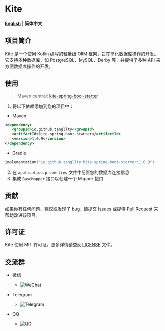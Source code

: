 # Kite

[**English**](./README.md) | **简体中文**

## 项目简介

Kite 是一个使用 Kotlin 编写的轻量级 ORM 框架，旨在简化数据库操作的开发。它支持多种数据库，如 PostgreSQL、MySQL、Derby 等，并提供了多种 API 来方便数据库操作的开发。

## 使用

 > Maven central: [kite-spring-boot-starter](https://central.sonatype.com/artifact/io.github.tangllty/kite-spring-boot-starter)

 1. 将以下依赖添加到您的项目中：

 * Maven

```xml
<dependency>
   <groupId>io.github.tangllty</groupId>
   <artifactId>kite-spring-boot-starter</artifactId>
   <version>1.0.9</version>
</dependency>
```

 * Gradle

```kts
implementation("io.github.tangllty:kite-spring-boot-starter:1.0.9")
```

 2. 在 `application.properties` 文件中配置您的数据库连接信息
 3. 集成 `BaseMapper` 接口以创建一个 Mapper 接口

## 贡献

如果你有任何问题、建议或发现了 bug，请提交 [Issues](https://gitee.com/tangllty/kite/issues/new) 或提供 [Pull Request](https://gitee.com/tangllty/kite/pull/new) 来帮助改进该项目。

## 许可证

Kite 使用 MIT 许可证。更多详情请查阅 [LICENSE](https://gitee.com/tangllty/kite/blob/master/LICENSE) 文件。

## 交流群

- 微信

  - ![WeChat](https://gitee.com/tangllty/tang-docs/raw/master/docs/public/wechat.png)
- Telegram

  - ![Telegram](https://gitee.com/tangllty/tang-docs/raw/master/docs/public/telegram.png)
- QQ

  - ![QQ](https://gitee.com/tangllty/tang-docs/raw/master/docs/public/qq.png)

